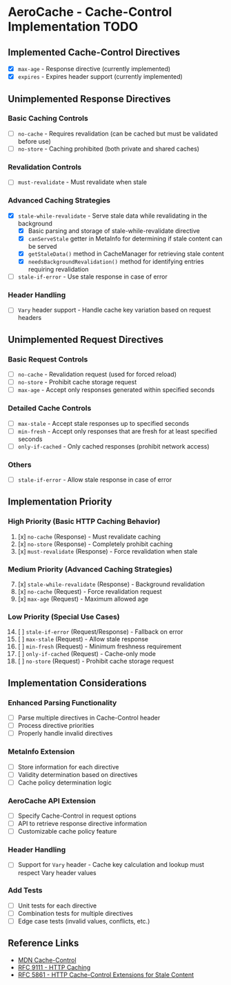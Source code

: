 # AeroCache - Cache-Control Implementation TODO

## Implemented Cache-Control Directives
- [x] `max-age` - Response directive (currently implemented)
- [x] `expires` - Expires header support (currently implemented)

## Unimplemented Response Directives

### Basic Caching Controls
- [ ] `no-cache` - Requires revalidation (can be cached but must be validated before use)
- [ ] `no-store` - Caching prohibited (both private and shared caches)

### Revalidation Controls
- [ ] `must-revalidate` - Must revalidate when stale

### Advanced Caching Strategies
- [x] `stale-while-revalidate` - Serve stale data while revalidating in the background
  - [x] Basic parsing and storage of stale-while-revalidate directive
  - [x] `canServeStale` getter in MetaInfo for determining if stale content can be served
  - [x] `getStaleData()` method in CacheManager for retrieving stale content
  - [x] `needsBackgroundRevalidation()` method for identifying entries requiring revalidation
- [ ] `stale-if-error` - Use stale response in case of error

### Header Handling
- [ ] `Vary` header support - Handle cache key variation based on request headers

## Unimplemented Request Directives

### Basic Request Controls
- [ ] `no-cache` - Revalidation request (used for forced reload)
- [ ] `no-store` - Prohibit cache storage request
- [ ] `max-age` - Accept only responses generated within specified seconds

### Detailed Cache Controls
- [ ] `max-stale` - Accept stale responses up to specified seconds
- [ ] `min-fresh` - Accept only responses that are fresh for at least specified seconds
- [ ] `only-if-cached` - Only cached responses (prohibit network access)

### Others
- [ ] `stale-if-error` - Allow stale response in case of error

## Implementation Priority

### High Priority (Basic HTTP Caching Behavior)
1. [x] `no-cache` (Response) - Must revalidate caching
2. [x] `no-store` (Response) - Completely prohibit caching
3. [x] `must-revalidate` (Response) - Force revalidation when stale

### Medium Priority (Advanced Caching Strategies)
7. [x] `stale-while-revalidate` (Response) - Background revalidation
9. [x] `no-cache` (Request) - Force revalidation request
10. [x] `max-age` (Request) - Maximum allowed age

### Low Priority (Special Use Cases)
14. [ ] `stale-if-error` (Request/Response) - Fallback on error
15. [ ] `max-stale` (Request) - Allow stale response
16. [ ] `min-fresh` (Request) - Minimum freshness requirement
17. [ ] `only-if-cached` (Request) - Cache-only mode
18. [ ] `no-store` (Request) - Prohibit cache storage request

## Implementation Considerations

### Enhanced Parsing Functionality
- [ ] Parse multiple directives in Cache-Control header
- [ ] Process directive priorities
- [ ] Properly handle invalid directives

### MetaInfo Extension
- [ ] Store information for each directive
- [ ] Validity determination based on directives
- [ ] Cache policy determination logic

### AeroCache API Extension
- [ ] Specify Cache-Control in request options
- [ ] API to retrieve response directive information
- [ ] Customizable cache policy feature

### Header Handling
- [ ] Support for `Vary` header - Cache key calculation and lookup must respect Vary header values

### Add Tests
- [ ] Unit tests for each directive
- [ ] Combination tests for multiple directives
- [ ] Edge case tests (invalid values, conflicts, etc.)

## Reference Links
- [MDN Cache-Control](https://developer.mozilla.org/en-US/docs/Web/HTTP/Headers/Cache-Control)
- [RFC 9111 - HTTP Caching](https://httpwg.org/specs/rfc9111.html)
- [RFC 5861 - HTTP Cache-Control Extensions for Stale Content](https://httpwg.org/specs/rfc5861.html)
